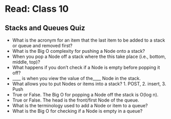 # Read: Class 10

## Stacks and Queues Quiz

- What is the acronym for an item that the last item to be added to a stack or queue and removed first?  
- What is the Big O complexity for pushing a Node onto a stack?  
- When you pop a Node off a stack where the this take place (i.e., bottom, middle, top)?  
- What happens if you don’t check if a Node is empty before popping it off?  
- ____ is when you view the value of the____ Node in the stack.  
- What allows you to put Nodes or items into a stack? 1. POST, 2. insert, 3. Push  
- True or False. The Big O for popping a Node off the stack is O(log n).  
- True or False. The head is the front/first Node of the queue.  
- What is the terminology used to add a Node or item to a queue?  
- What is the Big O for checking if a Node is empty in a queue?  
